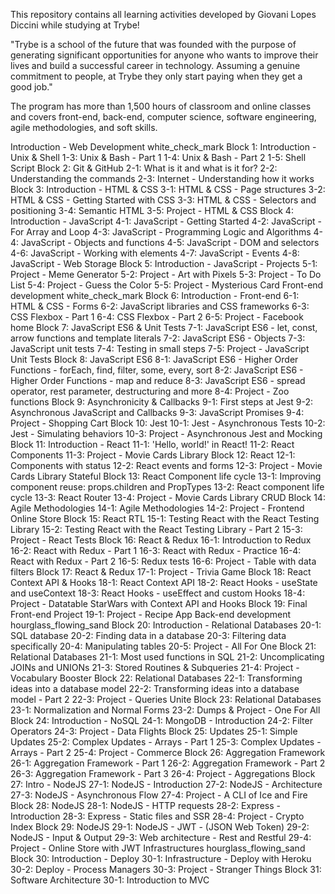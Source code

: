 This repository contains all learning activities developed by Giovani Lopes Diccini while studying at Trybe!

"Trybe is a school of the future that was founded with the purpose of generating significant opportunities for anyone who wants to improve their lives and build a successful career in technology. Assuming a genuine commitment to people, at Trybe they only start paying when they get a good job."

The program has more than 1,500 hours of classroom and online classes and covers front-end, back-end, computer science, software engineering, agile methodologies, and soft skills.

Introduction - Web Development white_check_mark
Block 1: Introduction - Unix & Shell
 1-3: Unix & Bash - Part 1
 1-4: Unix & Bash - Part 2
 1-5: Shell Script
Block 2: Git & GitHub
 2-1: What is it and what is it for?
 2-2: Understanding the commands
 2-3: Internet - Understanding how it works
Block 3: Introduction - HTML & CSS
 3-1: HTML & CSS - Page structures
 3-2: HTML & CSS - Getting Started with CSS
 3-3: HTML & CSS - Selectors and positioning
 3-4: Semantic HTML
 3-5: Project - HTML & CSS
Block 4: Introduction - JavaScript
 4-1: JavaScript - Getting Started
 4-2: JavaScript - For Array and Loop
 4-3: JavaScript - Programming Logic and Algorithms
 4-4: JavaScript - Objects and functions
 4-5: JavaScript - DOM and selectors
 4-6: JavaScript - Working with elements
 4-7: JavaScript - Events
 4-8: JavaScript - Web Storage
Block 5: Introduction - JavaScript - Projects
 5-1: Project - Meme Generator
 5-2: Project - Art with Pixels
 5-3: Project - To Do List
 5-4: Project - Guess the Color
 5-5: Project - Mysterious Card
Front-end development white_check_mark
Block 6: Introduction - Front-end
 6-1: HTML & CSS - Forms
 6-2: JavaScript libraries and CSS frameworks
 6-3: CSS Flexbox - Part 1
 6-4: CSS Flexbox - Part 2
 6-5: Project - Facebook home
Block 7: JavaScript ES6 & Unit Tests
 7-1: JavaScript ES6 - let, const, arrow functions and template literals
 7-2: JavaScript ES6 - Objects
 7-3: JavaScript unit tests
 7-4: Testing in small steps
 7-5: Project - JavaScript Unit Tests
Block 8: JavaScript ES6
 8-1: JavaScript ES6 - Higher Order Functions - forEach, find, filter, some, every, sort
 8-2: JavaScript ES6 - Higher Order Functions - map and reduce
 8-3: JavaScript ES6 - spread operator, rest parameter, destructuring and more
 8-4: Project - Zoo functions
Block 9: Asynchronicity & Callbacks
 9-1: First steps at Jest
 9-2: Asynchronous JavaScript and Callbacks
 9-3: JavaScript Promises
 9-4: Project - Shopping Cart
Block 10: Jest
 10-1: Jest - Asynchronous Tests
 10-2: Jest - Simulating behaviors
 10-3: Project - Asynchronous Jest and Mocking
Block 11: Introduction - React
 11-1: 'Hello, world!' in React!
 11-2: React Components
 11-3: Project - Movie Cards Library
Block 12: React
 12-1: Components with status
 12-2: React events and forms
 12-3: Project - Movie Cards Library Stateful
Block 13: React Component life cycle
 13-1: Improving component reuse: props.children and PropTypes
 13-2: React component life cycle
 13-3: React Router
 13-4: Project - Movie Cards Library CRUD
Block 14: Agile Methodologies
 14-1: Agile Methodologies
 14-2: Project - Frontend Online Store
Block 15: React RTL
 15-1: Testing React with the React Testing Library
 15-2: Testing React with the React Testing Library - Part 2
 15-3: Project - React Tests
Block 16: React & Redux
 16-1: Introduction to Redux
 16-2: React with Redux - Part 1
 16-3: React with Redux - Practice
 16-4: React with Redux - Part 2
 16-5: Redux tests
 16-6: Project - Table with data filters
Block 17: React & Redux
 17-1: Project - Trivia Game
Block 18: React Context API & Hooks
 18-1: React Context API
 18-2: React Hooks - useState and useContext
 18-3: React Hooks - useEffect and custom Hooks
 18-4: Project - Datatable StarWars with Context API and Hooks
Block 19: Final Front-end Project
 19-1: Project - Recipe App
Back-end development hourglass_flowing_sand
Block 20: Introduction - Relational Databases
 20-1: SQL database
 20-2: Finding data in a database
 20-3: Filtering data specifically
 20-4: Manipulating tables
 20-5: Project - All For One
Block 21: Relational Databases
 21-1: Most used functions in SQL
 21-2: Uncomplicating JOINs and UNIONs
 21-3: Stored Routines & Subqueries
 21-4: Project - Vocabulary Booster
Block 22: Relational Databases
 22-1: Transforming ideas into a database model
 22-2: Transforming ideas into a database model - Part 2
 22-3: Project - Queries Unite
Block 23: Relational Databases
 23-1: Normalization and Normal Forms
 23-2: Dumps & Project - One For All
Block 24: Introduction - NoSQL
 24-1: MongoDB - Introduction
 24-2: Filter Operators
 24-3: Project - Data Flights
Block 25: Updates
 25-1: Simple Updates
 25-2: Complex Updates - Arrays - Part 1
 25-3: Complex Updates - Arrays - Part 2
 25-4: Project - Commerce
Block 26: Aggregation Framework
 26-1: Aggregation Framework - Part 1
 26-2: Aggregation Framework - Part 2
 26-3: Aggregation Framework - Part 3
 26-4: Project - Aggregations
Block 27: Intro - NodeJS
 27-1: NodeJS - Introduction
 27-2: NodeJS - Architecture
 27-3: NodeJS - Asynchronous Flow
 27-4: Project - A CLI of Ice and Fire
Block 28: NodeJS
 28-1: NodeJS - HTTP requests
 28-2: Express - Introduction
 28-3: Express - Static files and SSR
 28-4: Project - Crypto Index
Block 29: NodeJS
 29-1: NodeJS - JWT - (JSON Web Token)
 29-2: NodeJS - Input & Output
 29-3: Web architecture - Rest and Restful
 29-4: Project - Online Store with JWT
Infrastructures hourglass_flowing_sand
Block 30: Introduction - Deploy
 30-1: Infrastructure - Deploy with Heroku
 30-2: Deploy - Process Managers
 30-3: Project - Stranger Things
Block 31: Software Architecture
 30-1: Introduction to MVC
